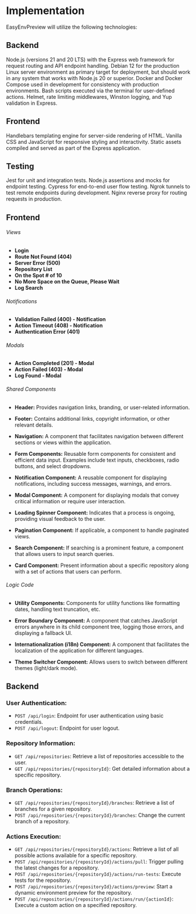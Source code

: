# Implementation

EasyEnvPreview will utilize the following technologies:

## Backend

Node.js (versions 21 and 20 LTS) with the Express web framework for request routing and API endpoint handling.
Debian 12 for the production Linux server environment as primary target for deployment, but should work in any system that works with Node.js 20 or superior.
Docker and Docker Compose used in development for consistency with production environments.
Bash scripts executed via the terminal for user-defined actions.
Helmet, rate limiting middlewares, Winston logging, and Yup validation in Express.

## Frontend

Handlebars templating engine for server-side rendering of HTML.
Vanilla CSS and JavaScript for responsive styling and interactivity.
Static assets compiled and served as part of the Express application.

## Testing

Jest for unit and integration tests.
Node.js assertions and mocks for endpoint testing.
Cypress for end-to-end user flow testing.
Ngrok tunnels to test remote endpoints during development.
Nginx reverse proxy for routing requests in production.

## Frontend 

###### Views

- **Login**
- **Route Not Found (404)**
- **Server Error (500)**
- **Repository List**
- **On the Spot # of 10**
- **No More Space on the Queue, Please Wait**
- **Log Search**

###### Notifications

- **Validation Failed (400) - Notification**
- **Action Timeout (408) - Notification**
- **Authentication Error (401)**

###### Modals

- **Action Completed (201) - Modal**
- **Action Failed (403) - Modal**
- **Log Found - Modal**

###### Shared Components

- **Header:**
  Provides navigation links, branding, or user-related information.
  
- **Footer:**
  Contains additional links, copyright information, or other relevant details.
  
- **Navigation:**
  A component that facilitates navigation between different sections or views within the application.

- **Form Components:**
  Reusable form components for consistent and efficient data input. Examples include text inputs, checkboxes, radio buttons, and select dropdowns.

- **Notification Component:**
  A reusable component for displaying notifications, including success messages, warnings, and errors.

- **Modal Component:**
  A component for displaying modals that convey critical information or require user interaction.

- **Loading Spinner Component:**
  Indicates that a process is ongoing, providing visual feedback to the user.

- **Pagination Component:**
  If applicable, a component to handle paginated views.

- **Search Component:**
  If searching is a prominent feature, a component that allows users to input search queries.

- **Card Component:**
  Present information about a specific repository along with a set of actions that users can perform.

###### Logic Code

- **Utility Components:**
  Components for utility functions like formatting dates, handling text truncation, etc.

- **Error Boundary Component:**
  A component that catches JavaScript errors anywhere in its child component tree, logging those errors, and displaying a fallback UI.

- **Internationalization (i18n) Component:**
  A component that facilitates the localization of the application for different languages.

- **Theme Switcher Component:**
  Allows users to switch between different themes (light/dark mode).

## Backend

### User Authentication:

- `POST /api/login`: Endpoint for user authentication using basic credentials.
- `POST /api/logout`: Endpoint for user logout.

### Repository Information:

- `GET /api/repositories`: Retrieve a list of repositories accessible to the user.
- `GET /api/repositories/{repositoryId}`: Get detailed information about a specific repository.

### Branch Operations:

- `GET /api/repositories/{repositoryId}/branches`: Retrieve a list of branches for a given repository.
- `POST /api/repositories/{repositoryId}/branches`: Change the current branch of a repository.

### Actions Execution:

- `GET /api/repositories/{repositoryId}/actions`: Retrieve a list of all possible actions available for a specific repository.
- `POST /api/repositories/{repositoryId}/actions/pull`: Trigger pulling the latest changes for a repository.
- `POST /api/repositories/{repositoryId}/actions/run-tests`: Execute tests for the repository.
- `POST /api/repositories/{repositoryId}/actions/preview`: Start a dynamic environment preview for the repository.
- `POST /api/repositories/{repositoryId}/actions/run/{actionId}`: Execute a custom action on a specified repository.
